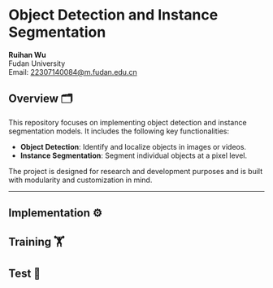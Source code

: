 # Object Detection and Instance Segmentation

**Ruihan Wu**  
Fudan University  
Email: [22307140084@m.fudan.edu.cn](mailto:22307140084@m.fudan.edu.cn)

## Overview 🗂

This repository focuses on implementing object detection and instance segmentation models. It includes the following key functionalities:
- **Object Detection**: Identify and localize objects in images or videos.
- **Instance Segmentation**: Segment individual objects at a pixel level.

The project is designed for research and development purposes and is built with modularity and customization in mind.

---

## Implementation ⚙️

## Training 🏋️

## Test 🧪
